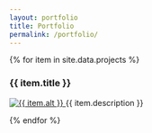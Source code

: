```yaml
---
layout: portfolio
title: Portfolio
permalink: /portfolio/
---
```


<div class="container portfolio">
    <div class="row">
{% for item in site.data.projects %}
    <div class="col-md-12 portfolio-item">
        <h3>{{ item.title }}</h3>
        <p>
            <a href="{{ item.link }}" target="_blank">
                <img alt="{{ item.alt }}" src="{{ site.baseurl }}{{ item.img }}" />
            </a>
            {{ item.description }}
        </p>
    </div>
{% endfor %}
    </div>
</div>
